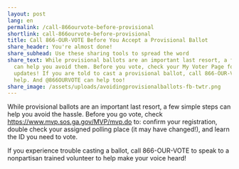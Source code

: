 ```yaml
---
layout: post
lang: en
permalink: /call-866ourvote-before-provisional
shortlink: call-866ourvote-before-provisional
title: Call 866-OUR-VOTE Before You Accept a Provisional Ballot
share_header: You're almost done!
share_subhead: Use these sharing tools to spread the word
share_text: While provisional ballots are an important last resort, a few steps
  can help you avoid them. Before you vote, check your My Voter Page for
  updates! If you are told to cast a provisional ballot, call 866-OUR-VOTE for
  help. And @866OURVOTE can help too!
share_image: /assets/uploads/avoidingprovisionalballots-fb-twtr.png
---
```

While provisional ballots are an important last resort, a few simple steps can help you avoid the hassle. Before you go vote, check <https://www.mvp.sos.ga.gov/MVP/mvp.do> to: confirm your registration, double check your assigned polling place (it may have changed!), and learn the ID you need to vote. 

If you experience trouble casting a ballot, call 866-OUR-VOTE to speak to a nonpartisan trained volunteer to help make your voice heard!